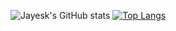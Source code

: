 ![Jayesk's GitHub stats](https://github-readme-stats.vercel.app/api?username=jayesk)
[![Top Langs](https://github-readme-stats.vercel.app/api/top-langs/?username=jayesk)](https://github.com/anuraghazra/github-readme-stats)

